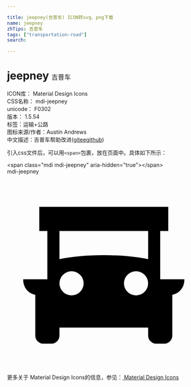 ```yaml
---

title: jeepney(吉普车) ICON转svg、png下载
name: jeepney
zhTips: 吉普车
tags: ["transportation-road"]
search: 

---
```


# jeepney  <small style="font-size: 60%;font-weight: 100">吉普车</small>


<div class="detail-page">
<p>
<span>
ICON库：
<span class="badge-secondary badge">Material Design Icons</span> 
</span>
<br/>
<span>
CSS名称：
<span class="badge-secondary badge">mdi-jeepney</span> 
</span>
<br/>
<span>
unicode：
<span class="badge-secondary badge">F0302</span> 
<copy-btn content='F0302' btn-title=""></copy-btn>
<copy-btn :content='String.fromCodePoint(parseInt("F0302", 16))' btn-title="复制U"></copy-btn>
</span>
<br/>
<span>
版本：
<span class="badge-secondary badge">1.5.54</span> 
</span><br/><span>标签：<span class="badge-light badge"><router-link to="/tags/transportation-road.html">运输+公路</router-link></span></span>
<br/>
<span>图标来源/作者：<span class="badge-light badge">Austin Andrews</span></span> 
<br/>
<span class="zh-detail">中文描述：<span class="badge-primary badge">吉普车</span><span class="help-link"><span>帮助改进</span>(<a href="https://gitee.com/liuwave/icon-helper/edit/master/json/material/jeepney.json" target="_blank" rel="noopener noreferrer">gitee</a><a href="https://github.com/liuwave/icon-helper/edit/master/json/material/jeepney.json" target="_blank" rel="noopener noreferrer">github</a></span>)</span><br/>
</p>
</div>
<div class="alert alert-dark">
  <i class="mdi mdi-jeepney mdi-48px"></i>
  <i class="mdi mdi-jeepney mdi-36px"></i>
  <i class="mdi mdi-jeepney mdi-24px"></i>
  <i class="mdi mdi-jeepney mdi-18px"></i>
</div>
<div>
  <p>引入css文件后，可以用<code>&lt;span&gt;</code>包裹，放在页面中。具体如下所示：    
  </p>
  <div class="alert alert-primary" style="font-size: 14px">
    &lt;span class="mdi mdi-jeepney" aria-hidden="true"&gt;&lt;/span&gt;
    <copy-btn content='<span class="mdi mdi-jeepney" aria-hidden="true"></span>'></copy-btn>
  </div>
  <div class="alert alert-secondary">
    <i class="mdi mdi-jeepney"
    style="font-size: 24px"
    aria-hidden="true"></i> mdi-jeepney
    <copy-btn content="mdi-jeepney" btn-title="复制图标名称"></copy-btn>
  </div>
</div>
<div id="svg" class="svg-wrap">
<svg xmlns="http://www.w3.org/2000/svg" viewBox="0 0 24 24"><path d="M19,13V7H20V4H4V7H5V13H2C2,13.93 2.5,14.71 3.5,14.93V20A1,1 0 0,0 4.5,21H5.5A1,1 0 0,0 6.5,20V19H17.5V20A1,1 0 0,0 18.5,21H19.5A1,1 0 0,0 20.5,20V14.93C21.5,14.7 22,13.93 22,13H19M8,15A1.5,1.5 0 0,1 6.5,13.5A1.5,1.5 0 0,1 8,12A1.5,1.5 0 0,1 9.5,13.5A1.5,1.5 0 0,1 8,15M16,15A1.5,1.5 0 0,1 14.5,13.5A1.5,1.5 0 0,1 16,12A1.5,1.5 0 0,1 17.5,13.5A1.5,1.5 0 0,1 16,15M17.5,10.5C15.92,10.18 14.03,10 12,10C9.97,10 8,10.18 6.5,10.5V7H17.5V10.5Z" /></svg>
</div>
<detail full-name='mdi-jeepney'></detail>
    
<div><p>更多关于 Material Design Icons的信息，参见：<a target="_blank" href="https://iconhelper.cn/material.html"> Material Design Icons</a>
</p></div>
